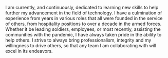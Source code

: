 I am currently, and continuously, dedicated to learning new skills to help further my advancement in the field of technology.
I have a culmination of experience from years in various roles that all were founded in the service of others, from hospitality positions to over a decade in the armed forces. Whether it be leading soldiers, employees, or most recently, assisting the communities with the pandemic, I have always taken pride in the ability to help others. 
I strive to always bring professionalism, integrity and my willingness to drive others, so that any team I am collaborating with will excel in its endeavors.
<!---
dunnjacoba/dunnjacoba is a ✨ special ✨ repository because its `README.md` (this file) appears on your GitHub profile.
You can click the Preview link to take a look at your changes.
--->
